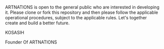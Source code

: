 ARTNATIONS is open to the general public who are interested in developing it.  Please clone or fork this repository and then please follow the applicable operational procedures, subject to the applicable rules.  Let's together create and build a better future.

KOSASIH

Founder Of ARTNATIONS

